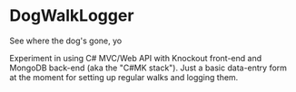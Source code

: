 # DogWalkLogger
See where the dog's gone, yo

Experiment in using C# MVC/Web API with Knockout front-end and MongoDB back-end (aka the "C#MK stack").
Just a basic data-entry form at the moment for setting up regular walks and logging them.
